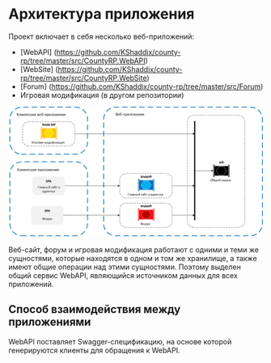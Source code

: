 # Архитектура приложения

Проект включает в себя несколько веб-приложений:
- [WebAPI] (https://github.com/KShaddix/county-rp/tree/master/src/CountyRP.WebAPI)
- [WebSite] (https://github.com/KShaddix/county-rp/tree/master/src/CountyRP.WebSite)
- [Forum] (https://github.com/KShaddix/county-rp/tree/master/src/Forum)
- Игровая модификация (в другом репозитории)

![](img/app-arch.png)

Веб-сайт, форум и игровая модификация работают с одними и теми же сущностями, которые находятся в одном и том же хранилище, а также имеют общие операции над этими сущностями. Поэтому выделен общий сервис WebAPI, являющийся источником данных для всех приложений.

## Способ взаимодействия между приложениями

WebAPI поставляет Swagger-спецификацию, на основе которой генерируются клиенты для обращения к WebAPI.
